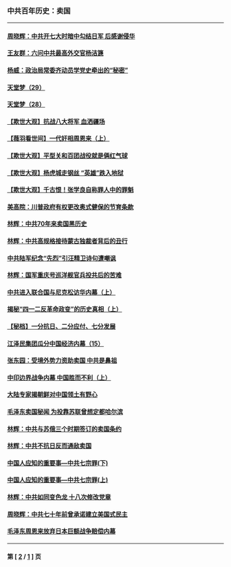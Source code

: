 ### 中共百年历史：卖国
---
#### [周晓辉：中共开七大时暗中勾结日军 后感谢侵华](../../pages/nf1176117/n12921960.md?06100430) 
#### [王友群：六问中共最高外交官杨洁篪](../../pages/nf1176117/n12836495.md?06100430) 
#### [杨威：政治局常委齐动员学党史牵出的“秘密”](../../pages/nf1176117/n12764642.md?06100430) 
#### [天堂梦（29）](../../pages/nf1176117/n12408465.md?06100430) 
#### [天堂梦（28）](../../pages/nf1176117/n12408309.md?06100430) 
#### [【欺世大观】抗战八大将军 血洒疆场](../../pages/nf1176117/n12357044.md?06100430) 
#### [【薇羽看世间】一代奸相周恩来（上）](../../pages/nf1176117/n12401109.md?06100430) 
#### [【欺世大观】平型关和百团战役就是俩红气球](../../pages/nf1176117/n12359157.md?06100430) 
#### [【欺世大观】杨虎城走钢丝 “英雄”跌入地狱](../../pages/nf1176117/n12358840.md?06100430) 
#### [【欺世大观】千古恨！张学良自称罪人中的罪魁](../../pages/nf1176117/n12358629.md?06100430) 
#### [美高院：川普政府有权更改奥式健保的节育条款](../../pages/nf1176117/n12242171.md?06100430) 
#### [林辉：中共70年来卖国黑历史](../../pages/nf1176117/n11552181.md?06100430) 
#### [林辉：中共高规格接待蒙古独裁者背后的丑行](../../pages/nf1176117/n11225005.md?06100430) 
#### [中共陆军纪念“先烈”引汪精卫诗句遭嘲讽](../../pages/nf1176117/n11153345.md?06100430) 
#### [林辉：国军重庆号巡洋舰官兵投共后的苦难](../../pages/nf1176117/n10997801.md?06100430) 
#### [中共进入联合国与尼克松访华内幕（上）](../../pages/nf1176117/n10138788.md?06100430) 
#### [揭秘“四一二反革命政变”的历史真相（上）](../../pages/nf1176117/n9996650.md?06100430) 
#### [【秘档】一分抗日、二分应付、七分发展](../../pages/nf1176117/n9331484.md?06100430) 
#### [江泽民集团瓜分中国经济内幕（15）](../../pages/nf1176117/n9268584.md?06100430) 
#### [张东园：受境外势力资助卖国 中共是鼻祖](../../pages/nf1176117/n9272480.md?06100430) 
#### [中印边界战争内幕 中国胜而不利（上）](../../pages/nf1176117/n9252458.md?06100430) 
#### [大陆专家揭朝鲜对中国领土有野心](../../pages/nf1176117/n9074056.md?06100430) 
#### [毛泽东卖国秘闻 为投靠苏联曾想定都哈尔滨](../../pages/nf1176117/n9058631.md?06100430) 
#### [林辉：中共与苏俄三个时期签订的卖国条约](../../pages/nf1176117/n9036062.md?06100430) 
#### [林辉：中共不抗日反而通敌卖国](../../pages/nf1176117/n8840492.md?06100430) 
#### [中国人应知的重要事—中共七宗罪(下)](../../pages/nf1176117/n8823799.md?06100430) 
#### [中国人应知的重要事—中共七宗罪(上)](../../pages/nf1176117/n8819770.md?06100430) 
#### [林辉：中共如同变色龙 十八次修改党章](../../pages/nf1176117/n8811129.md?06100430) 
#### [周晓辉：中共七十年前曾承诺建立美国式民主](../../pages/nf1176117/n8809061.md?06100430) 
#### [毛泽东周恩来放弃日本巨额战争赔偿内幕](../../pages/nf1176117/n8697753.md?06100430) 

---
#### 第 [ [2](./2.md?06100430) / [1](./1.md?06100430) ] 页
